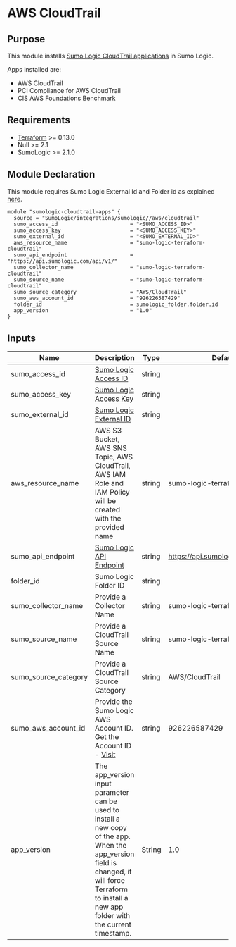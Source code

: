 # AWS CloudTrail

## Purpose

This module installs [Sumo Logic CloudTrail applications](https://help.sumologic.com/07Sumo-Logic-Apps/01Amazon_and_AWS/AWS_CloudTrail) in Sumo Logic.

Apps installed are:
- AWS CloudTrail
- PCI Compliance for AWS CloudTrail
- CIS AWS Foundations Benchmark

## Requirements

* [Terraform](https://www.terraform.io/downloads.html) >= 0.13.0
* Null >= 2.1
* SumoLogic >= 2.1.0

## Module Declaration

This module requires Sumo Logic External Id and Folder id as explained [here](https://github.com/SumoLogic/terraform-sumologic-integrations#prerequisites-for-using-modules).

```shell
module "sumologic-cloudtrail-apps" {
  source = "SumoLogic/integrations/sumologic//aws/cloudtrail"
  sumo_access_id                       = "<SUMO_ACCESS_ID>"
  sumo_access_key                      = "<SUMO_ACCESS_KEY>"
  sumo_external_id                     = "<SUMO_EXTERNAL_ID>"
  aws_resource_name                    = "sumo-logic-terraform-cloudtrail"
  sumo_api_endpoint                    = "https://api.sumologic.com/api/v1/"
  sumo_collector_name                  = "sumo-logic-terraform-cloudtrail"
  sumo_source_name                     = "sumo-logic-terraform-cloudtrail"
  sumo_source_category                 = "AWS/CloudTrail"
  sumo_aws_account_id                  = "926226587429"
  folder_id                            = sumologic_folder.folder.id
  app_version                          = "1.0"
}
```

## Inputs

| Name | Description | Type | Default | Required |
|------|-------------|------|---------|:-----:|
|sumo_access_id|[Sumo Logic Access ID](https://help.sumologic.com/Manage/Security/Access-Keys)|string||yes
|sumo_access_key|[Sumo Logic Access Key](https://help.sumologic.com/Manage/Security/Access-Keys)|string||yes
|sumo_external_id|[Sumo Logic External ID](https://help.sumologic.com/03Send-Data/Sources/02Sources-for-Hosted-Collectors/Amazon-Web-Services/Grant-Access-to-an-AWS-Product#iam-role)|string||yes
|aws_resource_name|AWS S3 Bucket, AWS SNS Topic, AWS CloudTrail, AWS IAM Role and IAM Policy will be created with the provided name|string|sumo-logic-terraform-cloudtrail|no
|sumo_api_endpoint|[Sumo Logic API Endpoint](https://help.sumologic.com/APIs/General-API-Information/Sumo-Logic-Endpoints-and-Firewall-Security)|string|https://api.sumologic.com/api/v1/|yes
|folder_id|Sumo Logic Folder ID|string||yes
|sumo_collector_name|Provide a Collector Name|string|sumo-logic-terraform-cloudtrail|no
|sumo_source_name|Provide a CloudTrail Source Name|string|sumo-logic-terraform-cloudtrail|no
|sumo_source_category|Provide a CloudTrail Source Category|string|AWS/CloudTrail|no
|sumo_aws_account_id|Provide the Sumo Logic AWS Account ID. Get the Account ID - [Visit](https://help.sumologic.com/03Send-Data/Sources/02Sources-for-Hosted-Collectors/Amazon-Web-Services/Grant-Access-to-an-AWS-Product#iam-role)|string|926226587429|no
|app_version|The app_version input parameter can be used to install a new copy of the app. When the app_version field is changed, it will force Terraform to install a new app folder with the current timestamp.|String|1.0|no